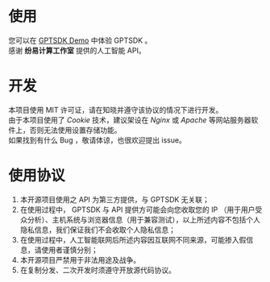 # 使用

您可以在 [GPTSDK Demo](https://ruizesun.github.io/GPTSDK/gptsdk.html) 中体验 GPTSDK 。  
感谢 **纷易计算工作室** 提供的人工智能 API。

# 开发

本项目使用 MIT 许可证，请在知晓并遵守该协议的情况下进行开发。  
由于本项目使用了 _Cookie_ 技术，建议架设在 _Nginx_ 或 _Apache_ 等网站服务器软件上，否则无法使用设置存储功能。  
如果找到有什么 Bug ，敬请体谅，也很欢迎提出 issue。

# 使用协议

1. 本开源项目使用之 API 为第三方提供，与 GPTSDK 无关联；
2. 在使用过程中， GPTSDK 与 API 提供方可能会向您收取您的 IP （用于用户受众分析）、主机系统与浏览器信息（用于兼容测试），以上所述内容不包括个人隐私信息，我们保证我们不会收取个人隐私信息；
3. 在使用过程中，人工智能联网后所述内容因互联网不同来源，可能掺入假信息，请使用者谨慎分别；
4. 本开源项目严禁用于非法用途及战争。
5. 在复制分发、二次开发时须遵守开放源代码协议。
